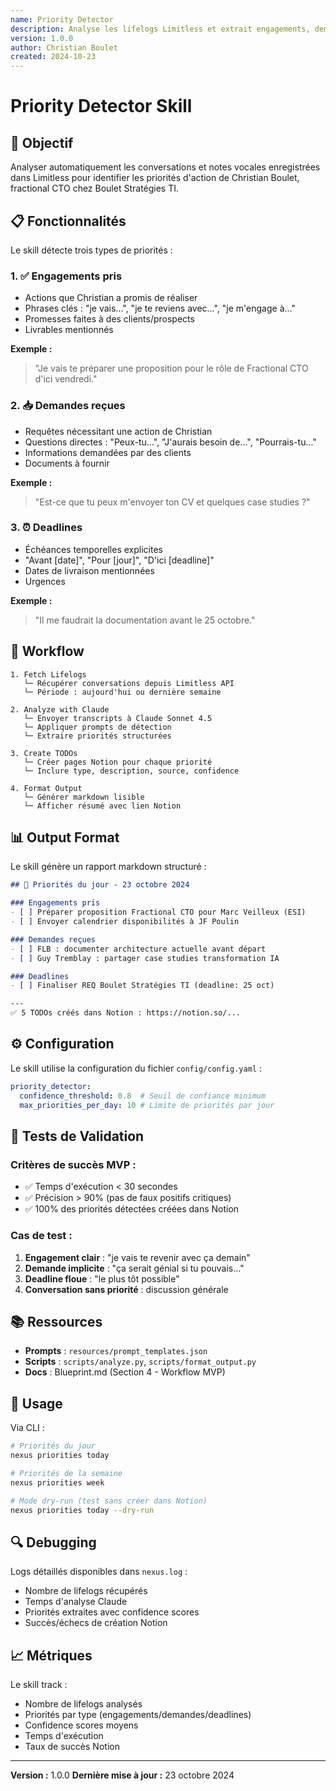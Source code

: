 ```yaml
---
name: Priority Detector
description: Analyse les lifelogs Limitless et extrait engagements, demandes, deadlines pour Christian Boulet
version: 1.0.0
author: Christian Boulet
created: 2024-10-23
---
```


# Priority Detector Skill

## 🎯 Objectif

Analyser automatiquement les conversations et notes vocales enregistrées dans Limitless pour identifier les priorités d'action de Christian Boulet, fractional CTO chez Boulet Stratégies TI.

## 📋 Fonctionnalités

Le skill détecte trois types de priorités :

### 1. ✅ Engagements pris
- Actions que Christian a promis de réaliser
- Phrases clés : "je vais...", "je te reviens avec...", "je m'engage à..."
- Promesses faites à des clients/prospects
- Livrables mentionnés

**Exemple :**
> "Je vais te préparer une proposition pour le rôle de Fractional CTO d'ici vendredi."

### 2. 📥 Demandes reçues
- Requêtes nécessitant une action de Christian
- Questions directes : "Peux-tu...", "J'aurais besoin de...", "Pourrais-tu..."
- Informations demandées par des clients
- Documents à fournir

**Exemple :**
> "Est-ce que tu peux m'envoyer ton CV et quelques case studies ?"

### 3. ⏰ Deadlines
- Échéances temporelles explicites
- "Avant [date]", "Pour [jour]", "D'ici [deadline]"
- Dates de livraison mentionnées
- Urgences

**Exemple :**
> "Il me faudrait la documentation avant le 25 octobre."

## 🔄 Workflow

```
1. Fetch Lifelogs
   └─ Récupérer conversations depuis Limitless API
   └─ Période : aujourd'hui ou dernière semaine

2. Analyze with Claude
   └─ Envoyer transcripts à Claude Sonnet 4.5
   └─ Appliquer prompts de détection
   └─ Extraire priorités structurées

3. Create TODOs
   └─ Créer pages Notion pour chaque priorité
   └─ Inclure type, description, source, confidence

4. Format Output
   └─ Générer markdown lisible
   └─ Afficher résumé avec lien Notion
```

## 📊 Output Format

Le skill génère un rapport markdown structuré :

```markdown
## 🎯 Priorités du jour - 23 octobre 2024

### Engagements pris
- [ ] Préparer proposition Fractional CTO pour Marc Veilleux (ESI)
- [ ] Envoyer calendrier disponibilités à JF Poulin

### Demandes reçues
- [ ] FLB : documenter architecture actuelle avant départ
- [ ] Guy Tremblay : partager case studies transformation IA

### Deadlines
- [ ] Finaliser REQ Boulet Stratégies TI (deadline: 25 oct)

---
✅ 5 TODOs créés dans Notion : https://notion.so/...
```

## ⚙️ Configuration

Le skill utilise la configuration du fichier `config/config.yaml` :

```yaml
priority_detector:
  confidence_threshold: 0.8  # Seuil de confiance minimum
  max_priorities_per_day: 10 # Limite de priorités par jour
```

## 🧪 Tests de Validation

### Critères de succès MVP :
- ✅ Temps d'exécution < 30 secondes
- ✅ Précision > 90% (pas de faux positifs critiques)
- ✅ 100% des priorités détectées créées dans Notion

### Cas de test :
1. **Engagement clair** : "je vais te revenir avec ça demain"
2. **Demande implicite** : "ça serait génial si tu pouvais..."
3. **Deadline floue** : "le plus tôt possible"
4. **Conversation sans priorité** : discussion générale

## 📚 Ressources

- **Prompts** : `resources/prompt_templates.json`
- **Scripts** : `scripts/analyze.py`, `scripts/format_output.py`
- **Docs** : Blueprint.md (Section 4 - Workflow MVP)

## 🚀 Usage

Via CLI :
```bash
# Priorités du jour
nexus priorities today

# Priorités de la semaine
nexus priorities week

# Mode dry-run (test sans créer dans Notion)
nexus priorities today --dry-run
```

## 🔍 Debugging

Logs détaillés disponibles dans `nexus.log` :
- Nombre de lifelogs récupérés
- Temps d'analyse Claude
- Priorités extraites avec confidence scores
- Succès/échecs de création Notion

## 📈 Métriques

Le skill track :
- Nombre de lifelogs analysés
- Priorités par type (engagements/demandes/deadlines)
- Confidence scores moyens
- Temps d'exécution
- Taux de succès Notion

---

**Version :** 1.0.0
**Dernière mise à jour :** 23 octobre 2024
